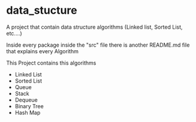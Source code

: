 # data_stucture
A project that contain data structure algorithms (Linked list, Sorted List, etc....)

Inside every package inside the "src" file there is another README.md file that explains every Algorithm

</hr>

This Project contains this algorithms

- Linked List
- Sorted List
- Queue
- Stack
- Dequeue
- Binary Tree
- Hash Map
